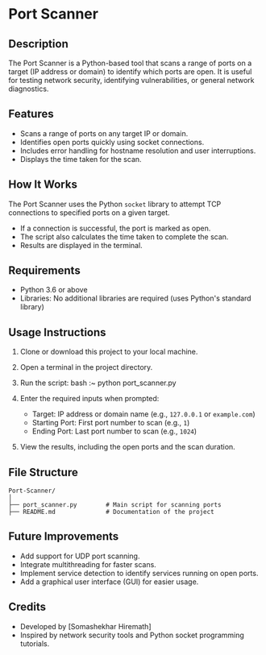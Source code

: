 
# Port Scanner

## Description
The Port Scanner is a Python-based tool that scans a range of ports on a target (IP address or domain) to identify which ports are open. It is useful for testing network security, identifying vulnerabilities, or general network diagnostics.

## Features
- Scans a range of ports on any target IP or domain.
- Identifies open ports quickly using socket connections.
- Includes error handling for hostname resolution and user interruptions.
- Displays the time taken for the scan.

## How It Works
The Port Scanner uses the Python `socket` library to attempt TCP connections to specified ports on a given target.  
- If a connection is successful, the port is marked as open.  
- The script also calculates the time taken to complete the scan.  
- Results are displayed in the terminal.

## Requirements
- Python 3.6 or above
- Libraries: No additional libraries are required (uses Python's standard library)

## Usage Instructions
1. Clone or download this project to your local machine.
2. Open a terminal in the project directory.
3. Run the script:
   bash :~ python port_scanner.py
   
4. Enter the required inputs when prompted:
   - Target: IP address or domain name (e.g., `127.0.0.1` or `example.com`)
   - Starting Port: First port number to scan (e.g., `1`)
   - Ending Port: Last port number to scan (e.g., `1024`)
5. View the results, including the open ports and the scan duration.

## File Structure
```
Port-Scanner/
│
├── port_scanner.py        # Main script for scanning ports
├── README.md              # Documentation of the project
```

## Future Improvements
- Add support for UDP port scanning.
- Integrate multithreading for faster scans.
- Implement service detection to identify services running on open ports.
- Add a graphical user interface (GUI) for easier usage.

## Credits
- Developed by [Somashekhar Hiremath]
- Inspired by network security tools and Python socket programming tutorials.
